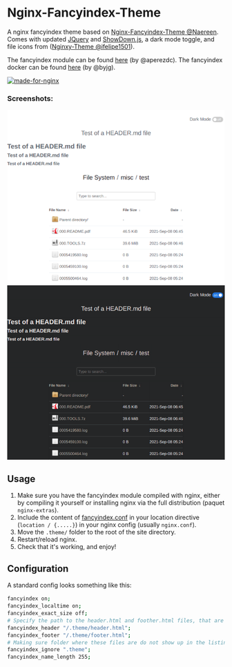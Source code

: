 # Nginx-Fancyindex-Theme
A nginx fancyindex theme based on [Nginx-Fancyindex-Theme @Naereen](https://github.com/Naereen/Nginx-Fancyindex-Theme).
Comes with updated [JQuery](https://jquery.com/) and [ShowDown.js](https://github.com/showdownjs/showdown/), a dark mode toggle, and file icons from ([Nginxy-Theme @ifelipe1501](https://github.com/lfelipe1501/Nginxy/tree/master/Nginxy-Theme/images/icons)).

The fancyindex module can be found [here](https://github.com/aperezdc/ngx-fancyindex) (by @aperezdc).
The fancyindex docker can be found [here](https://github.com/byjg/docker-nginx-extras) (by @byjg).

[![made-for-nginx](https://img.shields.io/badge/Made%20for-nginx-1f425f.svg)](https://www.nginx.org/)


### Screenshots:
![light-theme](screenshots/light_theme_example.png)
![dark-theme](screenshots/dark_theme_example.png)

## Usage

1. Make sure you have the fancyindex module compiled with nginx, either by compiling it yourself or installing nginx via the full distribution (paquet `nginx-extras`).
2. Include the content of [fancyindex.conf](fancyindex.conf) in your location directive (`location / {.....}`) in your nginx config (usually `nginx.conf`).
3. Move the `.theme/` folder to the root of the site directory.
4. Restart/reload nginx.
5. Check that it's working, and enjoy!

## Configuration

A standard config looks something like this:

```bash
fancyindex on;
fancyindex_localtime on;
fancyindex_exact_size off;
# Specify the path to the header.html and foother.html files, that are server-wise,
fancyindex_header "/.theme/header.html";
fancyindex_footer "/.theme/footer.html";
# Making sure folder where these files are do not show up in the listing.
fancyindex_ignore ".theme";
fancyindex_name_length 255;
```

